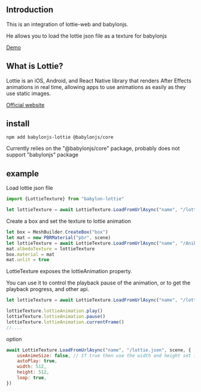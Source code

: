 ## Introduction

This is an integration of lottie-web and babylonjs.

He allows you to load the lottie json file as a texture for babylonjs

[Demo](https://babylonjs-lottie-demo.netlify.app/)

## What is Lottie?

Lottie is an iOS, Android, and React Native library that renders After Effects animations in real time, allowing apps to
use animations as easily as they use static images.

[Official website](https://airbnb.design/lottie/)

## install

```shell
npm add babylonjs-lottie @babylonjs/core
```

Currently relies on the "@babylonjs/core" package, probably does not support "babylonjs" package

## example

Load lottie json file

```javascript
import {LottieTexture} from "babylon-lottie"

let lottieTexture = await LottieTexture.LoadFromUrlAsync("name", "/lottie.json", scene, {} /*option*/)
```

Create a box and set the texture to lottie animation

```javascript
let box = MeshBuilder.CreateBox("box")
let mat = new PBRMaterial("pbr", scene)
let lottieTexture = await LottieTexture.LoadFromUrlAsync("name", "/Aniki Hamster.json", scene, {} /*option*/)
mat.albedoTexture = lottieTexture
box.material = mat
mat.unlit = true
```

LottieTexture exposes the lottieAnimation property.

You can use it to control the playback pause of the animation, or to get the playback progress, and other api.

```javascript
let lottieTexture = await LottieTexture.LoadFromUrlAsync("name", "/lottie.json", scene, {} /*option*/)

lottieTexture.lottieAnimation.play()
lottieTexture.lottieAnimation.pause()
lottieTexture.lottieAnimation.currentFrame()
//....
```

option

```javascript
await LottieTexture.LoadFromUrlAsync("name", "/lottie.json", scene, {
    useAnimeSize: false, // If true then use the width and height set in the animation file
    autoPlay: true,
    width: 512,
    height: 512,
    loop: true,
})

```
